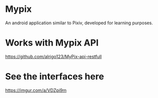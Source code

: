 # Mypix
 An android application similar to Pixiv, developed for learning purposes.
# Works with Mypix API
https://github.com/alrigo123/MyPix-api-restfull
# See the interfaces here
https://imgur.com/a/VDZpi9m
